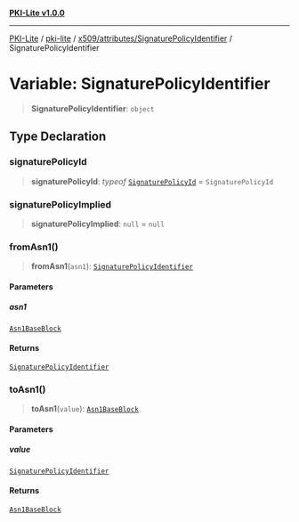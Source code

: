 [**PKI-Lite v1.0.0**](../../../../../README.md)

---

[PKI-Lite](../../../../../README.md) / [pki-lite](../../../../README.md) / [x509/attributes/SignaturePolicyIdentifier](../README.md) / SignaturePolicyIdentifier

# Variable: SignaturePolicyIdentifier

> **SignaturePolicyIdentifier**: `object`

## Type Declaration

### signaturePolicyId

> **signaturePolicyId**: _typeof_ [`SignaturePolicyId`](../classes/SignaturePolicyId.md) = `SignaturePolicyId`

### signaturePolicyImplied

> **signaturePolicyImplied**: `null` = `null`

### fromAsn1()

> **fromAsn1**(`asn1`): [`SignaturePolicyIdentifier`](../type-aliases/SignaturePolicyIdentifier.md)

#### Parameters

##### asn1

[`Asn1BaseBlock`](../../../../core/PkiBase/type-aliases/Asn1BaseBlock.md)

#### Returns

[`SignaturePolicyIdentifier`](../type-aliases/SignaturePolicyIdentifier.md)

### toAsn1()

> **toAsn1**(`value`): [`Asn1BaseBlock`](../../../../core/PkiBase/type-aliases/Asn1BaseBlock.md)

#### Parameters

##### value

[`SignaturePolicyIdentifier`](../type-aliases/SignaturePolicyIdentifier.md)

#### Returns

[`Asn1BaseBlock`](../../../../core/PkiBase/type-aliases/Asn1BaseBlock.md)
